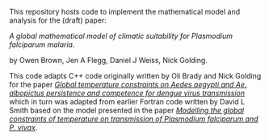 This repository hosts code to implement the mathematical model and analysis for the (draft) paper:

*A global mathematical model of climatic suitability for Plasmodium falciparum malaria.*

by Owen Brown, Jen A Flegg, Daniel J Weiss, Nick Golding.

This code adapts C++ code originally written by Oli Brady and Nick Golding for the paper [*Global temperature constraints on Aedes aegypti and Ae. albopictus persistence and competence for dengue virus transmission*](https://doi.org/10.1186/1756-3305-7-338) which in turn was adapted from earlier Fortran code written by David L Smith based on the model presented in the paper [*Modelling the global constraints of temperature on transmission of Plasmodium falciparum and P. vivax*](https://doi.org/10.1186/1756-3305-4-92).
